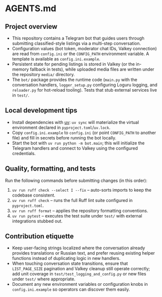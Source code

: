 # AGENTS.md

## Project overview
- This repository contains a Telegram bot that guides users through submitting classified-style listings via a multi-step conversation.
- Configuration values (bot token, moderator chat IDs, Valkey connection) are read from `config.ini` or the `CONFIG_PATH` environment variable. A template is available as `config.ini.example`.
- Persistent state for pending listings is stored in Valkey (or the in-memory fallback in tests), while uploaded media files are written under the repository `media/` directory.
- The `bot/` package provides the runtime code (`main.py` with the conversation handlers, `logger_setup.py` configuring Loguru logging, and `reloader.py` for hot-reload tooling). Tests that stub external services live in `test/`.

## Local development tips
- Install dependencies with [uv](https://github.com/astral-sh/uv): `uv sync` will materialize the virtual environment declared in `pyproject.toml`/`uv.lock`.
- Copy `config.ini.example` to `config.ini` (or point `CONFIG_PATH` to another file) and fill in secrets before running the bot locally.
- Start the bot with `uv run python -m bot.main`; this will initialize the Telegram handlers and connect to Valkey using the configured credentials.

## Quality, formatting, and tests
Run the following commands before submitting changes (in this order):
1. `uv run ruff check --select I --fix` – auto-sorts imports to keep the codebase consistent.
2. `uv run ruff check` – runs the full Ruff lint suite configured in `pyproject.toml`.
3. `uv run ruff format` – applies the repository formatting conventions.
4. `uv run pytest` – executes the test suite under `test/` with external integrations stubbed out.

## Contribution etiquette
- Keep user-facing strings localized where the conversation already provides translations or Russian text, and prefer reusing existing helper functions instead of duplicating logic in new handlers.
- When touching conversation state transitions, ensure that `LIST_PAGE_SIZE` pagination and Valkey cleanup still operate correctly; add unit coverage in `test/test_logging_and_config.py` or new files under `test/` where appropriate.
- Document any new environment variables or configuration knobs in `config.ini.example` so operators can discover them easily.
